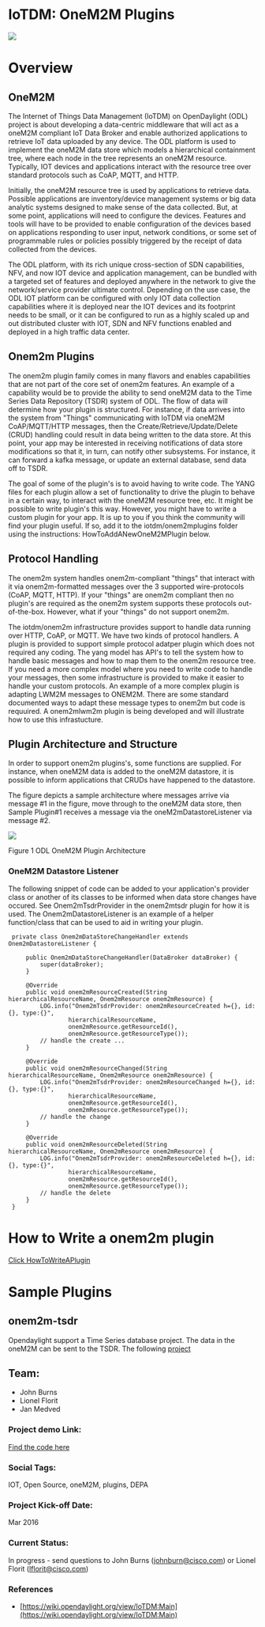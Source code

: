 # IoTDM: OneM2M Plugins

![](images/Slide1.jpg)

# Overview

## OneM2M

The Internet of Things Data Management (IoTDM) on OpenDaylight (ODL) project is about developing a data-centric middleware
that will act as a oneM2M compliant IoT Data Broker and enable authorized applications to retrieve IoT data uploaded by
any device. The ODL platform is used to implement the oneM2M data store which models a hierarchical containment tree,
where each node in the tree represents an oneM2M resource. Typically, IOT devices and applications interact with the
resource tree over standard protocols such as CoAP, MQTT, and HTTP.

Initially, the oneM2M resource tree is used by applications to retrieve data. Possible applications are inventory/device
management systems or big data analytic systems designed to make sense of the data collected. But, at some point,
applications will need to configure the devices. Features and tools will have to be provided to enable configuration of
the devices based on applications responding to user input, network conditions, or some set of programmable rules or
policies possibly triggered by the receipt of data collected from the devices.

The ODL platform, with its rich unique cross-section of SDN capabilities, NFV, and now IOT device and application management,
can be bundled with a targeted set of features and deployed anywhere in the network to give the network/service provider
ultimate control. Depending on the use case, the ODL IOT platform can be configured with only IOT data collection
capabilities where it is deployed near the IOT devices and its footprint needs to be small, or it can be configured to
run as a highly scaled up and out distributed cluster with IOT, SDN and NFV functions enabled and deployed in a high
traffic data center.

## Onem2m Plugins

The onem2m plugin family comes in many flavors and enables capabilities that are not part of the core set of
onem2m features.  An example of a capability would be to provide the ability to send oneM2M data to the Time Series Data
Repository (TSDR) system of ODL.  The flow of data will determine how your plugin is structured.  For instance,
if data arrives into the system from "Things" communicating with IoTDM via oneM2M CoAP/MQTT/HTTP messages, then
the Create/Retrieve/Update/Delete (CRUD) handling could result in data being written to the data store.  At this point, your
app may be interested in receiving notifications of data store modifications so that it, in turn, can
notify other subsystems.  For instance, it can forward a kafka message, or update an external database, send data
off to TSDR.

The goal of some of the plugin's is to avoid having to write code.  The YANG files for each plugin allow a set of
functionality to drive the plugin to behave in a certain way, to interact with the oneM2M resource tree, etc.  It might
be possible to write plugin's this way.  However, you might have to write a custom plugin for your app.  It is up to 
you if you think the community will find your plugin useful.  If so, add it to the iotdm/onem2mplugins folder
using the instructions: HowToAddANewOneM2MPlugin below.

## Protocol Handling

The onem2m system handles onem2m-compliant "things" that interact with it via onem2m-formatted messages over the 3
supported wire-protocols (CoAP, MQTT, HTTP).  If your "things" are onem2m compliant then no plugin's are required
as the onem2m system supports these protocols out-of-the-box.  However, what if your "things" do not support onem2m.

The iotdm/onem2m infrastructure provides support to handle data running over HTTP, CoAP, or MQTT.  We have two kinds
of protocol handlers.  A plugin is provided to support simple protocol adatper plugin which does not required any
coding.  The yang model has API's to tell the system how to handle basic messages and how to map them to the onem2m
resource tree.  If you need a more complex model where you need to write code to handle your messages, then some
infrastructure is provided to make it easier to handle your custom protocols.  An example of a more complex plugin is
adapting LWM2M messages to ONEM2M.  There are some standard documented ways to adapt these message types to onem2m but
code is requuired.  A onem2mlwm2m plugin is being developed and will illustrate how to use this infrastucture.

## Plugin Architecture and Structure

In order to support onem2m plugins's, some functions are supplied.  For instance, when oneM2M data is added to the oneM2M
datastore, it is possible to inform applications that CRUDs have happened to the datastore.

The figure depicts a sample architecture where messages arrive via message #1 in the figure, move through to the oneM2M
data store, then Sample Plugin#1 receives a message via the oneM2mDatastoreListener via message #2.

![](images/Slide2.jpg)

Figure 1 ODL OneM2M Plugin Architecture

### OneM2M Datastore Listener

The following snippet of code can be added to your application's provider class or another of its classes to be informed
when data store changes have occured.  See Onem2mTsdrProvider in the onem2mtsdr plugin for how it is used.  The
Onem2mDatastoreListener is an example of a helper function/class that can be used to aid in writing your plugin.

     private class Onem2mDataStoreChangeHandler extends Onem2mDatastoreListener {
 
         public Onem2mDataStoreChangeHandler(DataBroker dataBroker) {
             super(dataBroker);
         }
 
         @Override
         public void onem2mResourceCreated(String hierarchicalResourceName, Onem2mResource onem2mResource) {
             LOG.info("Onem2mTsdrProvider: onem2mResourceCreated h={}, id:{}, type:{}",
                     hierarchicalResourceName,
                     onem2mResource.getResourceId(),
                     onem2mResource.getResourceType());
             // handle the create ...
         }
 
         @Override
         public void onem2mResourceChanged(String hierarchicalResourceName, Onem2mResource onem2mResource) {
             LOG.info("Onem2mTsdrProvider: onem2mResourceChanged h={}, id:{}, type:{}",
                     hierarchicalResourceName,
                     onem2mResource.getResourceId(),
                     onem2mResource.getResourceType());
             // handle the change
         }
 
         @Override
         public void onem2mResourceDeleted(String hierarchicalResourceName, Onem2mResource onem2mResource) {
             LOG.info("Onem2mTsdrProvider: onem2mResourceDeleted h={}, id:{}, type:{}",
                     hierarchicalResourceName,
                     onem2mResource.getResourceId(),
                     onem2mResource.getResourceType());
             // handle the delete
         }
     }
     
# How to Write a onem2m plugin

[Click HowToWriteAPlugin](https://github.com/opendaylight/iotdm/blob/stable/beryllium/onem2mplugins/README.md)

# Sample Plugins

## onem2m-tsdr

Opendaylight support a Time Series database project.  The data in the oneM2M can be sent to the TSDR.  The following
[project](https://github.com/CiscoDevNet/OneM2MPlugins/onem2mTsdr)

## Team:

- John Burns
- Lionel Florit
- Jan Medved

### Project demo Link:

[Find the code here](https://github.com/CiscoDevNet/OneM2MPlugins)

### Social Tags:

IOT, Open Source, oneM2M, plugins, DEPA

### Project Kick-off Date:

Mar 2016

### Current Status:

In progress - send questions to John Burns (johnburn@cisco.com) or Lionel Florit (lflorit@cisco.com)

### References

- [https://wiki.opendaylight.org/view/IoTDM:Main](https://wiki.opendaylight.org/view/IoTDM:Main)






    

    